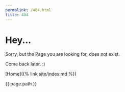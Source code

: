 ```yaml
---
permalink: /404.html
title: 404
---
```


# Hey...

Sorry, but the Page you are looking for, does not exist.

Come back later. :)

[Home]({% link site/index.md %})

{{ page.path }}